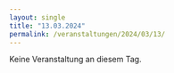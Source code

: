 ```yaml
---
layout: single
title: "13.03.2024"
permalink: /veranstaltungen/2024/03/13/
---
```


Keine Veranstaltung an diesem Tag.
